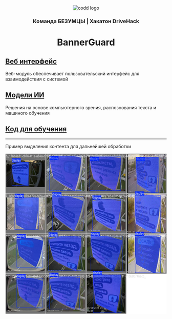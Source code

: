 
<p align="center">
    <img alt="codd logo" src="https://transport.mos.ru/common/upload/img/resize/sc_1063x583_images52_6fc49e79bbf9fedb892b6831b3c269cf.png">
</p>

<h3 align="center">
    Команда БЕЗУМЦЫ | Хакатон DriveHack
</h3>
<h1 align="center">
    BannerGuard
</h1> 

## [Веб интерфейс](https://github.com/ItsHimReally/BannerGuard/tree/main/web)

Веб-модуль обеспечивает пользовательский интерфейс для взаимодействия с системой

## [Модели ИИ](https://github.com/ItsHimReally/BannerGuard/tree/main/models)
Решения на основе компьютерного зрения, распознования текста и машиного обучения

## [Код для обучения](https://github.com/ItsHimReally/BannerGuard/tree/main/notebooks)

---------------------------------------
Пример выделения контента для дальнейшей обработки
<p align="center">
    <img height=500 alt="demo segment" src="https://github.com/ItsHimReally/BannerGuard/blob/main/notebooks/example_segment.jpg">
</p>
